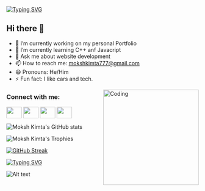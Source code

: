 [![Typing SVG](https://readme-typing-svg.demolab.com?font=Fira+Code&pause=1000&color=30F700&width=435&lines=Webdev+Freelancer)](https://git.io/typing-svg)

## Hi there 👋
- 🔭 I’m currently working on my personal Portfolio
- 🌱 I’m currently learning C++ anf Javacript
- 💬 Ask me about website development 
- 📫 How to reach me: mokshkimta777@gmail.com
- 😄 Pronouns: He/Him
- ⚡ Fun fact: I like cars and tech.
<img align="right" alt="Coding" width="250" src="https://media.tenor.com/5ry-200hErMAAAAM/hacker-hacker-man.gif">

<h3 align="left">Connect with me:</h3>
<p align="left">
<a href="https://x.com/KimtaMoksh4841" target="blank"><img align="center" src="https://cdn.jsdelivr.net/npm/simple-icons@3.0.1/icons/twitter.svg" alt="" height="30" width="40" style="fill: white"/></a>
<a href="www.linkedin.com/in/moksh-kimta-1b1376324" target="blank"><img align="center" src="https://cdn.jsdelivr.net/npm/simple-icons@3.0.1/icons/linkedin.svg" alt="" height="30" width="40" /></a>
<a href="https://www.instagram.com/mokshxkimta/" target="blank"><img align="center" src="https://cdn.jsdelivr.net/npm/simple-icons@3.0.1/icons/instagram.svg" alt="" height="30" width="40" /></a>
<a href="https://www.hackerrank.com/profile/mokshkimta777" target="blank"><img align="center" src="https://cdn.jsdelivr.net/npm/simple-icons@3.0.1/icons/hackerrank.svg" alt="" height="30" width="40" /></a>
</p>


![Moksh Kimta's GitHub stats](https://github-readme-stats.vercel.app/api?username=mokshkimta21&show_icons=true&theme=radical)

![Moksh Kimta's Trophies](https://github-profile-trophy.vercel.app/?username=mokshkimta21&row=2&column=3)

[![GitHub Streak](https://github-readme-streak-stats.herokuapp.com/?user=DenverCoder1)](https://git.io/streak-stats)

[![Typing SVG](https://readme-typing-svg.demolab.com?font=Fira+Code&pause=1000&color=F7007A&width=435&lines=I+also+like+cars)](https://git.io/typing-svg)


![Alt text](https://spotify-recently-played-readme.vercel.app/api?user=312vcngwmxkdrlcddjdsuo4cpwuu)
